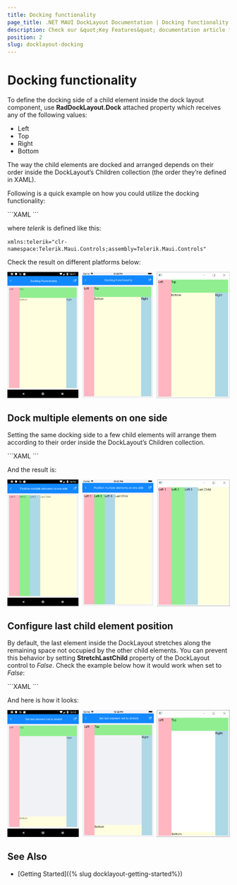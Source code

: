 ```yaml
---
title: Docking functionality
page_title: .NET MAUI DockLayout Documentation | Docking functionality
description: Check our &quot;Key Features&quot; documentation article for Telerik DockLayout for .NET MAUI control.
position: 2
slug: docklayout-docking
---
```


# Docking functionality

To define the docking side of a child element inside the dock layout component, use **RadDockLayout.Dock** attached property which receives any of the following values:

* Left
* Top
* Right
* Bottom

The way the child elements are docked and arranged depends on their order inside the DockLayout’s Children collection (the order they’re defined in XAML).

Following is a quick example on how you could utilize the docking functionality:

<snippet id='docklayout-docking-feature' />
```XAML
<telerik:RadDockLayout x:Name="dockLayout">
    <Label Text="Left" telerik:RadDockLayout.Dock="Left" WidthRequest="60" BackgroundColor="LightPink" />
    <Label Text="Top" telerik:RadDockLayout.Dock="Top" HeightRequest="60" BackgroundColor="LightGreen" />
    <Label Text="Right" telerik:RadDockLayout.Dock="Right" WidthRequest="60" BackgroundColor="LightBlue" />
    <Label Text="Bottom" telerik:RadDockLayout.Dock="Bottom" BackgroundColor="LightYellow" />
</telerik:RadDockLayout>
```

where *telerik* is defined like this:

```XAML
xmlns:telerik="clr-namespace:Telerik.Maui.Controls;assembly=Telerik.Maui.Controls"
```

Check the result on different platforms below:

![RadDockLayout Docking](images/docklayout_docking_feature.png)

## Dock multiple elements on one side

Setting the same docking side to a few child elements will arrange them according to their order inside the DockLayout’s Children collection.  

<snippet id='docklayout-position-elementsoneside'/>
```XAML
<telerik:RadDockLayout x:Name="dockLayout" >
    <Label Text="Left 1" telerik:RadDockLayout.Dock="Left" WidthRequest="60" BackgroundColor="LightPink" />
    <Label Text="Left 2" telerik:RadDockLayout.Dock="Left" WidthRequest="60" BackgroundColor="LightGreen" />
    <Label Text="Left 3" telerik:RadDockLayout.Dock="Left" WidthRequest="60" BackgroundColor="LightBlue" />
    <Label Text="Last Child" telerik:RadDockLayout.Dock="Left" BackgroundColor="LightYellow" />
</telerik:RadDockLayout>
```

And the result is:

![RadDockLayout Elements on one side](images/docklayout_positiononeside.png)

## Configure last child element position

By default, the last element inside the DockLayout stretches along the remaining space not occupied by the other child elements. You can prevent this behavior by setting **StretchLastChild** property of the DockLayout control to *False*. Check the example below how it would work when set to *False*:

<snippet id='docklayout-position-lastelement'/>
```XAML
<telerik:RadDockLayout x:Name="dockLayout" StretchLastChild="False">
    <Label Text="Left" telerik:RadDockLayout.Dock="Left" WidthRequest="60" BackgroundColor="LightPink" />
    <Label Text="Top" telerik:RadDockLayout.Dock="Top" HeightRequest="60" BackgroundColor="LightGreen" />
    <Label Text="Right" telerik:RadDockLayout.Dock="Right" WidthRequest="60" BackgroundColor="LightBlue" />
    <Label Text="Bottom" telerik:RadDockLayout.Dock="Bottom" BackgroundColor="LightYellow" />
</telerik:RadDockLayout>
```

And here is how it looks:

![RadDockLayout Positioning](images/docklayout_positionlast.png)

## See Also

- [Getting Started]({% slug docklayout-getting-started%})
